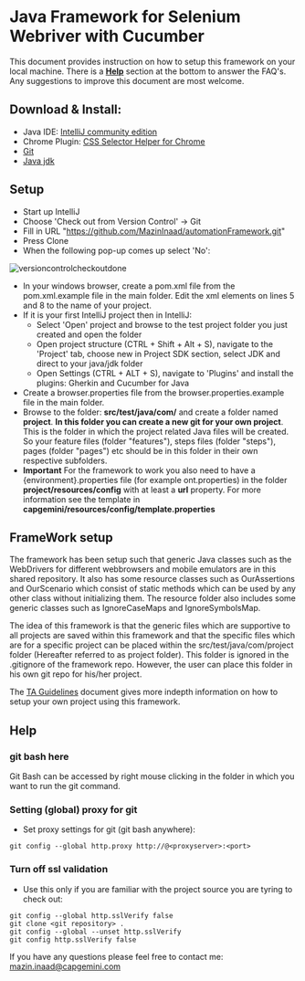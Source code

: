 Java Framework for Selenium Webriver with Cucumber
==================================================

This document provides instruction on how to setup this framework on your local machine. There is a [**Help**](#markdown-header-help) section at the bottom to answer the FAQ's. Any suggestions to improve this document are most welcome.

## Download & Install:

- Java IDE: [IntelliJ community edition](https://www.jetbrains.com/idea/download/#section=windows)
- Chrome Plugin: [CSS Selector Helper for Chrome](https://chrome.google.com/webstore/detail/css-selector-helper-for-c/gddgceinofapfodcekopkjjelkbjodin)
- [Git](https://git-scm.com)
- [Java jdk](http://www.oracle.com/technetwork/java/javase/downloads/index.html)


## Setup

- Start up IntelliJ
- Choose 'Check out from Version Control' -> Git
- Fill in URL "https://github.com/MazinInaad/automationFramework.git"
- Press Clone
- When the following pop-up comes up select 'No': 

![versioncontrolcheckoutdone](https://user-images.githubusercontent.com/15871496/39982468-bf4640f6-5754-11e8-9c71-2c9970159400.png)   

- In your windows browser, create a pom.xml file from the pom.xml.example file in the main folder. Edit the xml elements on lines 5 and 8 to the name of your project.
- If it is your first IntelliJ project then in IntelliJ:
    - Select 'Open' project and browse to the test project folder you just created and open the folder
    - Open project structure (CTRL + Shift + Alt + S), navigate to the 'Project' tab, choose new in Project SDK section, select JDK and direct to your java/jdk folder
    - Open Settings (CTRL + ALT + S), navigate to 'Plugins' and install the plugins: Gherkin and Cucumber for Java
- Create a browser.properties file from the browser.properties.example file in the main folder. 
- Browse to the folder: **src/test/java/com/** and create a folder named  **project**. **In this folder you can create a new git for your own project**.
  This is the folder in which the project related Java files will be created. So your
  feature files (folder "features"), steps files (folder "steps"), pages (folder "pages") etc should be in this folder in their own respective subfolders.
- **Important** For the framework to work you also need to have a {environment}.properties file (for example ont.properties) in the folder **project/resources/config** with at least a **url** property.
  For more information see the template in **capgemini/resources/config/template.properties**
  
  
## FrameWork setup
The framework has been setup such that generic Java classes such as the WebDrivers for 
different webbrowsers and mobile emulators are in this shared repository. It also has some
resource classes such as OurAssertions and OurScenario which consist of static methods which
can be used by any other class without initializing them.
The resource folder also includes some generic classes such as IgnoreCaseMaps and IgnoreSymbolsMap.


The idea of this framework is that the generic files which are supportive to all projects are saved within 
this framework and that the specific files which are for a specific project can be placed within
the src/test/java/com/project folder (Hereafter referred to as project folder). This folder is ignored in the .gitignore of the
framework repo. However, the user can place this folder in his own git repo for his/her project.

The [TA Guidelines](TAGuidelines.md) document gives more indepth information on how to setup your own project using this framework.

## Help

### git bash here 
Git Bash can be accessed by right mouse clicking in the folder in which you want to run the git command. 

### Setting (global) proxy for git
- Set proxy settings for git (git bash anywhere):
```git
git config --global http.proxy http://@<proxyserver>:<port>
```  

### Turn off ssl validation
- Use this only if you are familiar with the project source you are tyring to check out:
```git  
git config --global http.sslVerify false
git clone <git repository> .
git config --global --unset http.sslVerify
git config http.sslVerify false
```


If you have any questions please feel free to contact me: mazin.inaad@capgemini.com
